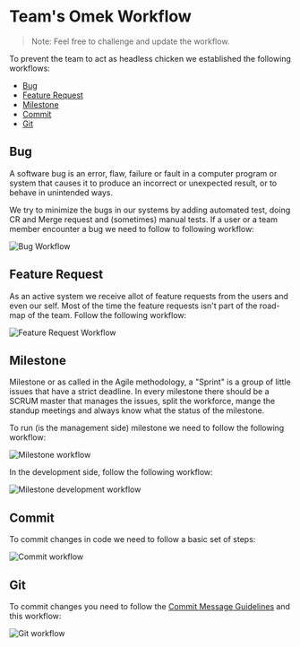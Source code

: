 # Team's Omek Workflow

> Note: Feel free to challenge and update the workflow.

To prevent the team to act as headless chicken we established the following workflows:

* [Bug](#bug)
* [Feature Request](#feature-request)
* [Milestone](#milestone)
* [Commit](#commit)
* [Git](#git)

## Bug

A software bug is an error, flaw, failure or fault in a computer program or system that causes it to produce an incorrect or unexpected result, or to behave in unintended ways.

We try to minimize the bugs in our systems by adding automated test, doing CR and Merge request and (sometimes) manual tests. If a user or a team member encounter a bug we need to follow to following workflow:

![Bug Workflow](/imgs/Bug.png)

## Feature Request

As an active system we receive allot of feature requests from the users and even our self. Most of the time the feature requests isn't part of the road-map of the team. Follow the following workflow:

![Feature Request Workflow](/imgs/Feature-Request.png)

## Milestone

Milestone or as called in the Agile methodology, a "Sprint" is a group of little issues that have a strict deadline. In every milestone there should be a SCRUM master that manages the issues, split the workforce, mange the standup meetings and always know what the status of the milestone.

To run (is the management side) milestone we need to follow the following workflow:

![Milestone workflow](/imgs/Milestone.png)

In the development side, follow the following workflow:

![Milestone development workflow](/imgs/Milestone-Dev.png)

## Commit

To commit changes in code we need to follow a basic set of steps:

![Commit workflow](/imgs/Commit.png)

## Git

To commit changes you need to follow the [Commit Message Guidelines](CONTRIBUTING.md#commit) and this workflow:

![Git workflow](/imgs/Git.png)